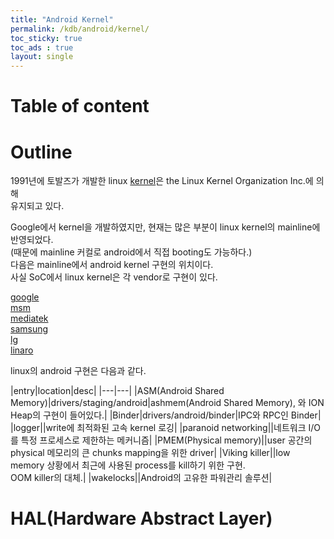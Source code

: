 ```yaml
---
title: "Android Kernel"
permalink: /kdb/android/kernel/
toc_sticky: true
toc_ads : true
layout: single
---
```


# Table of content

# Outline
1991년에 토발즈가 개발한 linux [kernel](https://www.kernel.org)은 the Linux Kernel Organization Inc.에 의해    
유지되고 있다.   


Google에서 kernel을 개발하였지만,  현재는 많은 부분이 linux kernel의 mainline에 반영되었다.   
(때문에 mainline 커컬로 android에서 직접 booting도 가능하다.)    
다음은 mainline에서 android kernel 구현의 위치이다.  
사실 SoC에서 linux kernel은 각 vendor로 구현이 있다.   

[google](https://android.googlesource.com/kernel/)   
[msm](https://android.googlesource.com/kernel/msm)   
[mediatek](https://android.googlesource.com/kernel/mediatek)   
[samsung](https://opensource.samsung.com/uploadList?menuItem=mobile)   
[lg](http://opensource.lge.com/osList/list?m=Mc001&s=Sc002)    
[linaro](https://android-git.linaro.org/gitweb/kernel/linaro-android.git)  


linux의 android 구현은 다음과 같다.   

|entry|location|desc|
|---|---|
|ASM(Android Shared Memory)|drivers/staging/android|ashmem(Android Shared Memory), 와 ION Heap의 구현이 들어있다.|
|Binder|drivers/android/binder|IPC와 RPC인 Binder|
|logger||write에 최적화된 고속 kernel 로깅|
|paranoid networking||네트워크 I/O를 특정 프로세스로 제한하는 메커니즘|
|PMEM(Physical memory)||user 공간의 physical 메모리의 큰 chunks mapping을 위한 driver|
|Viking killer||low memory 상황에서 최근에 사용된 process를 kill하기 위한 구현.<br/>OOM killer의 대체.|
|wakelocks||Android의 고유한 파워관리 솔루션|



# HAL(Hardware Abstract Layer)
